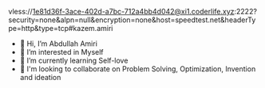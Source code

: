 vless://1e81d36f-3ace-402d-a7bc-712a4bb4d042@xi1.coderlife.xyz:2222?security=none&alpn=null&encryption=none&host=speedtest.net&headerType=http&type=tcp#kazem.amiri

- 👋 Hi, I’m Abdullah Amiri
- 👀 I’m interested in Myself
- 🌱 I’m currently learning Self-love
- 💞️ I'm looking to collaborate on Problem Solving, Optimization, Invention and ideation
<!-- - 📫 How to reach me  -->

<!---
EBX78/EBX78 is a ✨ special ✨ repository because its `README.md` (this file) appears on your GitHub profile.
You can click the Preview link to take a look at your changes.
--->
